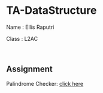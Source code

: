 # TA-DataStructure

Name  : Ellis Raputri

Class  : L2AC

<br>

## Assignment

Palindrome Checker: [click here](https://github.com/ellisraputri/TA-DataStructure/tree/main/PalindromeChecker)
